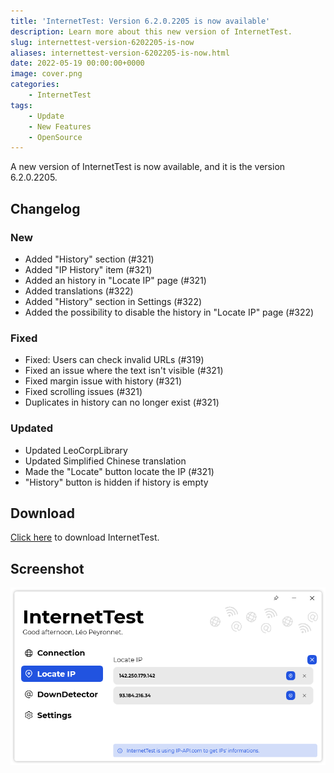 ```yaml
---
title: 'InternetTest: Version 6.2.0.2205 is now available'
description: Learn more about this new version of InternetTest.
slug: internettest-version-6202205-is-now
aliases: internettest-version-6202205-is-now.html
date: 2022-05-19 00:00:00+0000
image: cover.png
categories:
    - InternetTest
tags:
    - Update
    - New Features
    - OpenSource
---
```

A new version of InternetTest is now available, and it is the version 6.2.0.2205.

## Changelog
### New
- Added "History" section (#321)
- Added "IP History" item (#321)
- Added an history in "Locate IP" page (#321)
- Added translations (#322)
- Added "History" section in Settings (#322)
- Added the possibility to disable the history in "Locate IP" page (#322)
### Fixed
- Fixed: Users can check invalid URLs (#319)
- Fixed an issue where the text isn't visible (#321)
- Fixed margin issue with history (#321)
- Fixed scrolling issues (#321)
- Duplicates in history can no longer exist (#321)
### Updated
- Updated LeoCorpLibrary
- Updated Simplified Chinese translation
- Made the "Locate" button locate the IP (#321)
- "History" button is hidden if history is empty


## Download

[Click here](http://tinyurl.com/DownloadInternetTest) to download InternetTest.

## Screenshot
![The new history section of the locate IP page of InternetTest](cover.png)